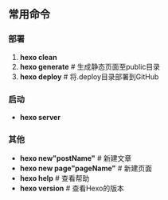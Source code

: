 ## 常用命令

### 部署

1.  **hexo clean**
2.  **hexo generate**   # 生成静态页面至public目录
3.  **hexo deploy**  # 将.deploy目录部署到GitHub

### 启动

- **hexo server**

### 其他

- **hexo new"postName"** # 新建文章
- **hexo new page"pageName"** # 新建页面
- **hexo help** # 查看帮助
- **hexo version** # 查看Hexo的版本

